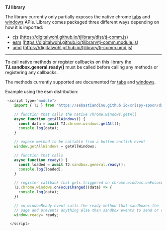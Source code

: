 **TJ library**

The library currently only partially exposes the native chrome [tabs](https://developer.chrome.com/docs/extensions/reference/tabs/) and [windows](https://developer.chrome.com/docs/extensions/reference/windows/) APIs.
Library comes packaged three different ways depending on how it is imported:
- [cjs](https://digitalwohl.github.io/tjlibrary/dist/tj-comm.js) (https://digitalwohl.github.io/tjlibrary/dist/tj-comm.js)
- [esm](https://digitalwohl.github.io/tjlibrary/tj-comm.module.js) (https://digitalwohl.github.io/tjlibrary/tj-comm.module.js)
- [umd](https://digitalwohl.github.io/tjlibrary/tj-comm.umd.js) (https://digitalwohl.github.io/tjlibrary/tj-comm.umd.js)

----------

To call native methods or register callbacks on this library the **TJ.sandbox.general.ready()** must be called before calling any methods or registering any callbacks.

The methods currently supported are documented for [tabs](https://digitalwohl.github.io/tjlibrary/docs/classes/Tabs.html) and [windows](https://digitalwohl.github.io/tjlibrary/docs/classes/Chrome.html#windows).


Example using the esm distribution:

```javascript
 <script type="module">
    import { TJ } from 'https://sebastiandinu.github.io/crispy-spoon/dist/tj-comm.module.js';

    // function that calls the native chrome.windows.getAll
    async function getAllWindows() {
      const data = await TJ.chrome.windows.getAll();
      console.log(data);
    }

    // expose method to be callable from a button onclick event
    window.getAllWindows = getAllWindows;

    // function that calls
    async function ready() {
      const loaded = await TJ.sandbox.general.ready();
      console.log(loaded);
    }

    // register callback that gets triggered on chrome.windows.onFocusChanged
    TJ.chrome.windows.onFocusChanged((data) => {
      console.log(data);
    })

    // on windowReady event calls the ready method that sandboxes the 
    // page and prevents anything else than sandbox events to send or receive
    window.ready= ready;

  </script>
```